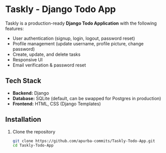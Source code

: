 # Taskly - Django Todo App  

Taskly is a production-ready **Django Todo Application** with the following features:  
- User authentication (signup, login, logout, password reset)  
- Profile management (update username, profile picture, change password)  
- Create, update, and delete tasks  
- Responsive UI  
- Email verification & password reset  

## Tech Stack
- **Backend:** Django  
- **Database:** SQLite (default, can be swapped for Postgres in production)  
- **Frontend:** HTML, CSS (Django Templates)  

## Installation
1. Clone the repository  
   ```bash
   git clone https://github.com/apurba-commits/Taskly-Todo-App.git
   cd Taskly-Todo-App

